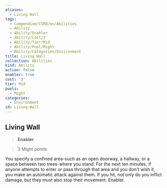 ```yaml
---
aliases:
  - Living Wall
tags:
  - Compendium/CSRD/en/Abilities
  - Ability
  - Ability/Enabler
  - Ability/Cost/3
  - Ability/Tier/Mid
  - Ability/Pool/Might
  - Ability/Categories/Environment
title: Living Wall
collection: Abilities
kind: Ability
action: false
enabler: true
cost: '3'
tier: Mid
pools:
  - Might
categories:
  - Environment
id: Living-Wall
---
```

## Living Wall  
  
>**Enabler**  
  
>3 Might points
  
  
  
You specify a confined area-such as an open doorway, a hallway, or a space between two trees-where you stand. For the next ten minutes, if anyone attempts to enter or pass through that area and you don't wish it, you make an automatic attack against them. If you hit, not only do you inflict damage, but they must also stop their movement. Enabler.
